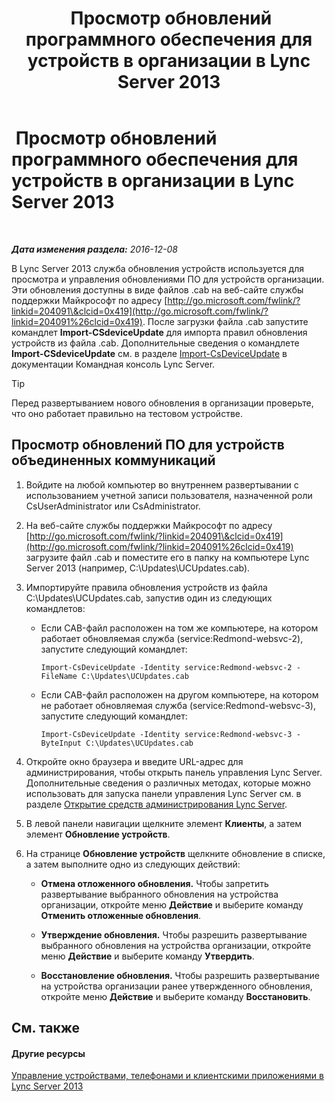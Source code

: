 ﻿---
title: " Просмотр обновлений программного обеспечения для устройств в организации в Lync Server 2013"
TOCTitle: " Просмотр обновлений программного обеспечения для устройств в организации в Lync Server 2013"
ms:assetid: d2cca12b-ed43-4e1f-90ab-d14bca8b482c
ms:mtpsurl: https://technet.microsoft.com/ru-ru/library/Gg182592(v=OCS.15)
ms:contentKeyID: 49311251
ms.date: 12/10/2016
mtps_version: v=OCS.15
ms.translationtype: HT
---

#  Просмотр обновлений программного обеспечения для устройств в организации в Lync Server 2013

 

_**Дата изменения раздела:** 2016-12-08_

В Lync Server 2013 служба обновления устройств используется для просмотра и управления обновлениями ПО для устройств организации. Эти обновления доступны в виде файлов .cab на веб-сайте службы поддержки Майкрософт по адресу [http://go.microsoft.com/fwlink/?linkid=204091\&clcid=0x419](http://go.microsoft.com/fwlink/?linkid=204091%26clcid=0x419). После загрузки файла .cab запустите командлет **Import-CSdeviceUpdate** для импорта правил обновления устройств из файла .cab. Дополнительные сведения о командлете **Import-CSdeviceUpdate** см. в разделе [Import-CsDeviceUpdate](import-csdeviceupdate.md) в документации Командная консоль Lync Server.


> [!TIP]
> Перед развертыванием нового обновления в организации проверьте, что оно работает правильно на тестовом устройстве.



## Просмотр обновлений ПО для устройств объединенных коммуникаций

1.  Войдите на любой компьютер во внутреннем развертывании с использованием учетной записи пользователя, назначенной роли CsUserAdministrator или CsAdministrator.

2.  На веб-сайте службы поддержки Майкрософт по адресу [http://go.microsoft.com/fwlink/?linkid=204091\&clcid=0x419](http://go.microsoft.com/fwlink/?linkid=204091%26clcid=0x419) загрузите файл .cab и поместите его в папку на компьютере Lync Server 2013 (например, C:\\Updates\\UCUpdates.cab).

3.  Импортируйте правила обновления устройств из файла C:\\Updates\\UCUpdates.cab, запустив один из следующих командлетов:
    
      - Если CAB-файл расположен на том же компьютере, на котором работает обновляемая служба (service:Redmond-websvc-2), запустите следующий командлет:
        
            Import-CsDeviceUpdate -Identity service:Redmond-websvc-2 -FileName C:\Updates\UCUpdates.cab
    
      - Если CAB-файл расположен на другом компьютере, на котором не работает обновляемая служба (service:Redmond-websvc-3), запустите следующий командлет:
        
            Import-CsDeviceUpdate -Identity service:Redmond-websvc-3 -ByteInput C:\Updates\UCUpdates.cab

4.  Откройте окно браузера и введите URL-адрес для администрирования, чтобы открыть панель управления Lync Server. Дополнительные сведения о различных методах, которые можно использовать для запуска панели управления Lync Server см. в разделе [Открытие средств администрирования Lync Server](lync-server-2013-open-lync-server-administrative-tools.md).

5.  В левой панели навигации щелкните элемент **Клиенты**, а затем элемент **Обновление устройств**.

6.  На странице **Обновление устройств** щелкните обновление в списке, а затем выполните одно из следующих действий:
    
      - **Отмена отложенного обновления.** Чтобы запретить развертывание выбранного обновления на устройства организации, откройте меню **Действие** и выберите команду **Отменить отложенные обновления**.
    
      - **Утверждение обновления.** Чтобы разрешить развертывание выбранного обновления на устройства организации, откройте меню **Действие** и выберите команду **Утвердить**.
    
      - **Восстановление обновления.** Чтобы разрешить развертывание на устройства организации ранее утвержденного обновления, откройте меню **Действие** и выберите команду **Восстановить**.

## См. также

#### Другие ресурсы

[Управление устройствами, телефонами и клиентскими приложениями в Lync Server 2013](lync-server-2013-managing-devices-phones-and-client-applications.md)

